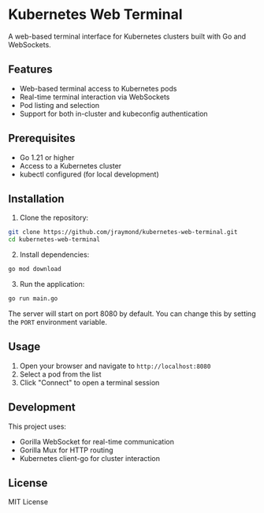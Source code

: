 # Kubernetes Web Terminal

A web-based terminal interface for Kubernetes clusters built with Go and WebSockets.

## Features

- Web-based terminal access to Kubernetes pods
- Real-time terminal interaction via WebSockets
- Pod listing and selection
- Support for both in-cluster and kubeconfig authentication

## Prerequisites

- Go 1.21 or higher
- Access to a Kubernetes cluster
- kubectl configured (for local development)

## Installation

1. Clone the repository:
```bash
git clone https://github.com/jraymond/kubernetes-web-terminal.git
cd kubernetes-web-terminal
```

2. Install dependencies:
```bash
go mod download
```

3. Run the application:
```bash
go run main.go
```

The server will start on port 8080 by default. You can change this by setting the `PORT` environment variable.

## Usage

1. Open your browser and navigate to `http://localhost:8080`
2. Select a pod from the list
3. Click "Connect" to open a terminal session

## Development

This project uses:
- Gorilla WebSocket for real-time communication
- Gorilla Mux for HTTP routing
- Kubernetes client-go for cluster interaction

## License

MIT License 